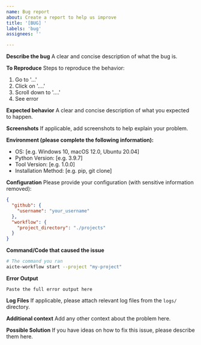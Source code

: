 ```yaml
---
name: Bug report
about: Create a report to help us improve
title: '[BUG] '
labels: 'bug'
assignees: ''

---
```


**Describe the bug**
A clear and concise description of what the bug is.

**To Reproduce**
Steps to reproduce the behavior:
1. Go to '...'
2. Click on '....'
3. Scroll down to '....'
4. See error

**Expected behavior**
A clear and concise description of what you expected to happen.

**Screenshots**
If applicable, add screenshots to help explain your problem.

**Environment (please complete the following information):**
 - OS: [e.g. Windows 10, macOS 12.0, Ubuntu 20.04]
 - Python Version: [e.g. 3.9.7]
 - Tool Version: [e.g. 1.0.0]
 - Installation Method: [e.g. pip, git clone]

**Configuration**
Please provide your configuration (with sensitive information removed):
```json
{
  "github": {
    "username": "your_username"
  },
  "workflow": {
    "project_directory": "./projects"
  }
}
```

**Command/Code that caused the issue**
```bash
# The command you ran
aicte-workflow start --project "my-project"
```

**Error Output**
```
Paste the full error output here
```

**Log Files**
If applicable, please attach relevant log files from the `logs/` directory.

**Additional context**
Add any other context about the problem here.

**Possible Solution**
If you have ideas on how to fix this issue, please describe them here.